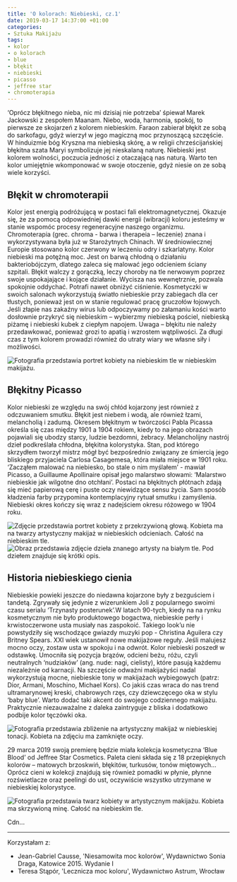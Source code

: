 ```yaml
---
title: 'O kolorach: Niebieski, cz.1'
date: 2019-03-17 14:37:00 +01:00
categories:
- Sztuka Makijażu
tags:
- kolor
- o kolorach
- blue
- błękit
- niebieski
- picasso
- jeffree star
- chromoterapia
---
```


‘Oprócz błękitnego nieba, nic mi dzisiaj nie potrzeba’ śpiewał Marek Jackowski z zespołem Maanam. Niebo, woda, harmonia, spokój, to pierwsze ze skojarzeń z kolorem niebieskim. Faraon zabierał błękit ze sobą do sarkofagu, gdyż wierzył w jego magiczną moc przynoszącą szczęście. W hinduizmie bóg Kryszna ma niebieską skórę, a w religii chrześcijańskiej błękitna szata Maryi symbolizuje jej nieskalaną naturę. Niebieski jest kolorem wolności, poczucia jedności z otaczającą nas naturą. Warto ten kolor umiejętnie wkomponować w swoje otoczenie, gdyż niesie on ze sobą wiele korzyści. 

## Błękit w chromoterapii

Kolor jest energią podróżującą w postaci fali elektromagnetycznej. Okazuje się, że za pomocą odpowiedniej dawki energii (wibracji) koloru jesteśmy w stanie wspomóc procesy regeneracyjne naszego organizmu. Chromoterapia (grec. chroma - barwa i therapeia – leczenie) znana i wykorzystywana była już w Starożytnych Chinach. W średniowiecznej Europie stosowano kolor czerwony w leczeniu odry i szkarlatyny.
Kolor niebieski ma potężną moc. Jest on barwą chłodną o działaniu bakteriobójczym, dlatego zaleca się malować jego odcieniem ściany szpitali. Błękit walczy z gorączką, leczy choroby na tle nerwowym poprzez swoje uspokajające i kojące działanie. Wycisza nas wewnętrznie, pozwala spokojnie oddychać. Potrafi nawet obniżyć ciśnienie. Kosmetyczki w swoich salonach wykorzystują światło niebieskie przy zabiegach dla cer tłustych, ponieważ jest on w stanie regulować pracę gruczołów łojowych. Jeśli złapie nas zakaźny wirus lub odpoczywamy po załamaniu kości warto dosłownie przykryć się niebieskim – wybierzmy niebieską pościel, niebieską piżamę i niebieski kubek z ciepłym napojem. Uwaga – błękitu nie należy przedawkować, ponieważ grozi to apatią i wzrostem wątpliwości. Za długi czas z tym kolorem prowadzi również do utraty wiary we własne siły i możliwości. 

![Fotografia przedstawia portret kobiety na niebieskim tle w niebieskim makijażu.](https://assets0.ello.co/uploads/asset/attachment/9219474/ello-optimized-1f8ab21e.jpg)

## Błękitny Picasso

Kolor niebieski ze względu na swój chłód kojarzony jest również z odczuwaniem smutku. Błękit jest niebem i wodą, ale również łzami, melancholią i zadumą. Okresem błękitnym w twórczości Pabla Picassa określa się czas między 1901 a 1904 rokiem, kiedy to na jego obrazach pojawiali się ubodzy starcy, ludzie bezdomni, żebracy. Melancholijny nastrój dzieł podkreślała chłodna, błękitna kolorystyka. Stan, pod którego skrzydłem tworzył mistrz mógł być bezpośrednio związany ze śmiercią jego bliskiego przyjaciela Carlosa Casagemesa, która miała miejsce w 1901 roku. ‘Zacząłem malować na niebiesko, bo stale o nim myślałem’ - mawiał Picasso, a Guillaume Apollinaire opisał jego malarstwo słowami: ‘Malarstwo niebieskie jak wilgotne dno otchłani’. Postaci na błękitnych płótnach zdają się mieć papierową cerę i puste oczy niewidzące sensu życia. Sam sposób kładzenia farby przypomina kontemplacyjny rytuał smutku i zamyślenia. Niebieski okres kończy się wraz z nadejściem okresu różowego w 1904 roku.

![Zdjęcie przedstawia portret kobiety z przekrzywioną głową. Kobieta ma na twarzy artystyczny makijaż w niebieskich odcieniach. Całość na niebieskim tle.](https://assets0.ello.co/uploads/asset/attachment/9219481/ello-optimized-5f6baa7d.jpg)
![Obraz przedstawia zdjęcie dzieła znanego artysty na białym tle. Pod dziełem znajduje się krótki opis.](https://ello-direct-uploads.s3.amazonaws.com/uploads/9cb475f7-9a79-4506-a1e8-09953fac3c44/ello-53b25570-d4cb-495e-8d60-dcfe93b6d89a.jpeg)

## Historia niebieskiego cienia

Niebieskie powieki jeszcze do niedawna kojarzone były z bezguściem i tandetą. Zgrywały się jedynie z wizerunkiem Joli z popularnego swoimi czasu serialu ‘Trzynasty posterunek’.W latach 90-tych, kiedy na na rynku kosmetycznym nie było produktowego bogactwa, niebieskie perły i krwistoczerwone usta musiały nas zaspokoić. Takiego look’u nie powstydziły się wschodzące gwiazdy muzyki pop - Christina Aguilera czy Britney Spears. XXI wiek ustanowił nowe makijażowe reguły. Jeśli malujesz mocno oczy, zostaw usta w spokoju i na odwrót. Kolor niebieski poszedł w odstawkę. Umocniła się pozycja brązów, odcieni beżu, różu, czyli neutralnych ‘nudziaków’ (ang. nude: nagi, cielisty), które pasują każdemu niezależnie od karnacji. Na szczęście odważni makijażyści nadal wykorzystują mocne, niebieskie tony w makijażach wybiegowych (patrz: Dior, Armani, Moschino, Michael Kors). Co jakiś czas wraca do nas trend ultramarynowej kreski, chabrowych rzęs, czy dziewczęcego oka w stylu ‘baby blue’. Warto dodać taki akcent do swojego codziennego makijażu. Praktycznie niezauważalne z daleka zaintryguje z bliska i dodatkowo podbije kolor tęczówki oka.

![Fotografia przedstawia zbliżenie na artystyczny makijaż w niebieskiej tonacji. Kobieta na zdjęciu ma zamknięte oczy.](https://assets1.ello.co/uploads/asset/attachment/9219477/ello-optimized-aae598a0.jpg)

29 marca 2019 swoją premierę będzie miała kolekcja kosmetyczna ‘Blue Blood’ od Jeffree Star Cosmetics. Paleta cieni składa się z 18 przepięknych kolorów – matowych brzoskwiń, błękitów, turkusów, tonów miętowych… Oprócz cieni w kolekcji znajdują się również pomadki w płynie, płynne rozświetlacze oraz peelingi do ust, oczywiście wszystko utrzymane w niebieskiej kolorystyce.

![Fotografia przedstawia twarz kobiety w artystycznym makijażu. Kobieta ma skrzywioną minę. Całość na niebieskim tle.](https://assets2.ello.co/uploads/asset/attachment/9219478/ello-optimized-fe604dbd.jpg)

Cdn...

----------------

Korzystałam z:

* Jean-Gabriel Causse, 'Niesamowita moc kolorów', Wydawnictwo Sonia Draga, Katowice 2015. Wydanie I
* Teresa Stąpór, 'Lecznicza moc koloru', Wydawnictwo Astrum, Wrocław